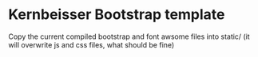 # Kernbeisser Bootstrap template

Copy the current compiled bootstrap and font awsome files into static/ (it will overwrite js and css files, what should be fine)